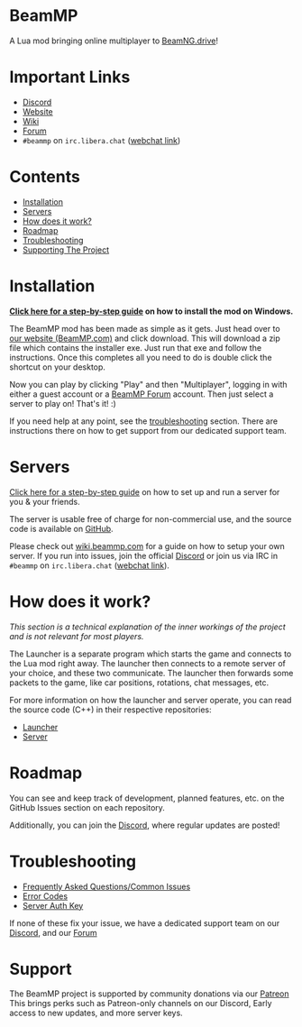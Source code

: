 # BeamMP
A Lua mod bringing online multiplayer to [BeamNG.drive](https://beamng.com)!

# Important Links

- [Discord](https://discord.gg/BeamMP)
- [Website](https://beammp.com)
- [Wiki](https://wiki.beammp.com)
- [Forum](https://forum.beammp.com)
- `#beammp` on `irc.libera.chat` ([webchat link](https://web.libera.chat/#beammp))

# Contents
 - [Installation](#installation)
 - [Servers](#servers)
 - [How does it work?](#how-does-it-work)
 - [Roadmap](#roadmap)
 - [Troubleshooting](#troubleshooting)
 - [Supporting The Project](#support)


# Installation

**[Click here for a step-by-step guide](https://wiki.beammp.com/en/home/installation-guide) on how to install the mod on Windows.**

The BeamMP mod has been made as simple as it gets. Just head over to [our website (BeamMP.com)](https://beammp.com) and click download. This will download a zip file which contains the installer exe. Just run that exe and follow the instructions. Once this completes all you need to do is double click the shortcut on your desktop. 

Now you can play by clicking "Play" and then "Multiplayer", logging in with either a guest account or a [BeamMP Forum](https://forum.beammp.com) account.
Then just select a server to play on! That's it! :)

If you need help at any point, see the [troubleshooting](#troubleshooting) section. There are instructions there on how to get support from our dedicated support team.

# Servers

[Click here for a step-by-step guide](https://wiki.beammp.com/en/home/server-installation) on how to set up and run a server for you & your friends.

The server is usable free of charge for non-commercial use, and the source code is available on [GitHub](https://github.com/BeamMP/BeamMP-Server).

Please check out [wiki.beammp.com](https://Wiki.beammp.com) for a guide on how to setup your own server. If you run into issues, join the official [Discord](https://discord.gg/BeamMP) or join us via IRC in `#beammp` on `irc.libera.chat` ([webchat link](https://web.libera.chat/#beammp)).

# How does it work?
*This section is a technical explanation of the inner workings of the project and is not relevant for most players.*

The Launcher is a separate program which starts the game and connects to the Lua mod right away. The launcher then connects to a remote server of your choice, and these two communicate. The launcher then forwards some packets to the game, like car positions, rotations, chat messages, etc.

For more information on how the launcher and server operate, you can read the source code (C++) in their respective repositories: 
- [Launcher](https://github.com/BeamMP/BeamMP-Launcher)
- [Server](https://github.com/BeamMP/BeamMP-Server)

# Roadmap
You can see and keep track of development, planned features, etc. on the GitHub Issues section on each repository.

Additionally, you can join the [Discord](https://discord.gg/BeamMP), where regular updates are posted!

# Troubleshooting

- [Frequently Asked Questions/Common Issues](https://forum.beammp.com/c/faq/35)
- [Error Codes](https://wiki.beammp.com/en/error-codes)
- [Server Auth Key](https://www.beammp.com/keymaster)

If none of these fix your issue, we have a dedicated support team on our [Discord](https://discord.gg/BeamMP), and our [Forum](https://forum.beammp.com/c/support/33)

# Support
The BeamMP project is supported by community donations via our [Patreon](https://www.patreon.com/BeamMP) This brings perks such as Patreon-only channels on our Discord, Early access to new updates, and more server keys. 

